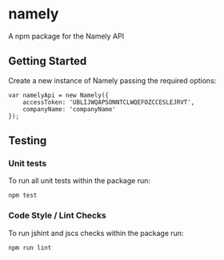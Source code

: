 # namely
A npm package for the Namely API

## Getting Started
Create a new instance of Namely passing the required options:

```
var namelyApi = new Namely({
    accessToken: 'UBLIJWQAPSONNTCLWQEFOZCCESLEJRVT',
    companyName: 'companyName'
});
```

## Testing

### Unit tests
To run all unit tests within the package run:

```
npm test
```

### Code Style / Lint Checks
To run jshint and jscs checks within the package run:

```
npm run lint
```

